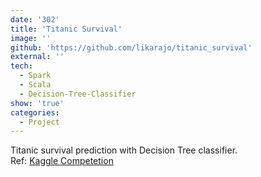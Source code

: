 ```yaml
---
date: '302'
title: 'Titanic Survival'
image: ''
github: 'https://github.com/likarajo/titanic_survival'
external: ''
tech:
  - Spark
  - Scala
  - Decision-Tree-Classifier
show: 'true'
categories:
  - Project
---
```


Titanic survival prediction with Decision Tree classifier.<br>
Ref: [Kaggle Competetion](https://www.kaggle.com/c/titanic)
